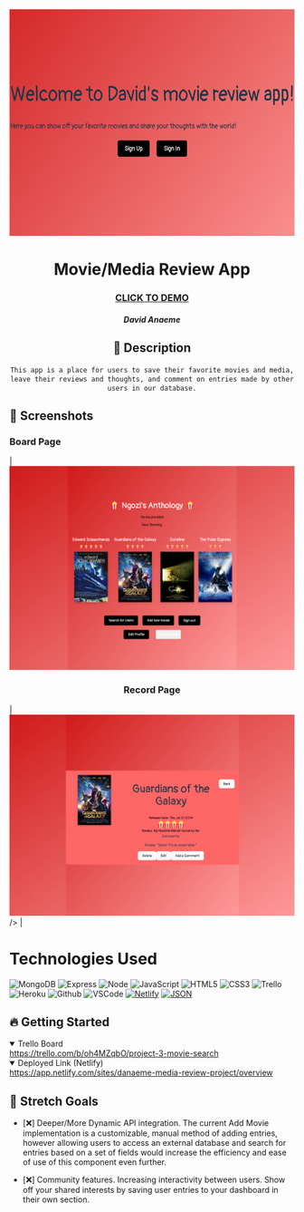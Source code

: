 <div id="header" align="center">

  <img src="/images/cover.png" width="600" height="400">

</div>

  <div id="description" align="center">

  # Movie/Media Review App

  ### [CLICK TO DEMO](https://app.netlify.com/sites/danaeme-media-review-project/overview)

  ##### David Anaeme

  ## :pencil: Description

    This app is a place for users to save their favorite movies and media, leave their reviews and thoughts, and comment on entries made by other users in our database.

  </div>

  ## :camera_flash: Screenshots 

 <h3>Board Page</h3> | <img
<img src="/images/dashboard.png" width="700">
 <h3 align="center">Record Page</h3> | <img>
<img src="/images/detailspage.png" width="700">
  /> |

  
  # Technologies Used
![MongoDB](https://img.shields.io/badge/-MongoDB-05122A?style=flat&logo=mongodb)
![Express](https://img.shields.io/badge/-Express-05122A?style=flat&logo=express)
![Node](https://img.shields.io/badge/-Node.js-05122A?style=flat&logo=node.js)
![JavaScript](https://img.shields.io/badge/-JavaScript-05122A?style=flat&logo=javascript)
![HTML5](https://img.shields.io/badge/-HTML5-05122A?style=flat&logo=html5)
![CSS3](https://img.shields.io/badge/-CSS-05122A?style=flat&logo=css3)
![Trello](https://img.shields.io/badge/-Trello-05122A?style=flat&logo=trello)
![Heroku](https://img.shields.io/badge/-Heroku-05122A?style=flat&logo=heroku)
![Github](https://img.shields.io/badge/-GitHub-05122A?style=flat&logo=github)
![VSCode](https://img.shields.io/badge/-VS_Code-05122A?style=flat&logo=visualstudio)
[![Netlify](https://img.shields.io/badge/Netlify-%23000000.svg?logo=netlify&logoColor=#00C7B7)](#)
[![JSON](https://img.shields.io/badge/JSON-000?logo=json&logoColor=fff)](#)



## :fire: Getting Started

<details open>
  <summary> Trello Board </summary>
  <a href="https://trello.com/b/oh4MZqbO/project-3-movie-search"
    >https://trello.com/b/oh4MZqbO/project-3-movie-search</a
  >
</details>

<details open>
  <summary> Deployed Link (Netlify) </summary>
  <a href="https://app.netlify.com/sites/danaeme-media-review-project/overview"
    > https://app.netlify.com/sites/danaeme-media-review-project/overview </a
  >
</details>

## :satellite: Stretch Goals


- [:x:] Deeper/More Dynamic API integration. The current Add Movie implementation is a customizable, manual method of adding entries, however allowing users to access an external database and search for entries based on a set of fields would increase the efficiency and ease of use of this component even further.

- [:x:] Community features. Increasing interactivity between users. Show off your shared interests by saving user entries to your dashboard in their own section.